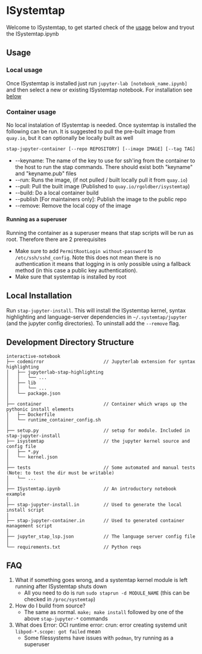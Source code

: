 # ISystemtap
Welcome to ISystemtap, to get started check of the [usage](#usage) below and tryout the ISystemtap.ipynb

## Usage
### Local usage
Once ISystemtap is installed just run `jupyter-lab [notebook_name.ipynb]` and then select a new or existing ISystemtap notebook. For installation see [below](#local-installation)

### Container usage
No local instalation of ISystemtap is needed. Once systemtap is installed the following can be run.
It is suggested to pull the pre-built image from `quay.io`, but it can optionally be locally built as well
```bash
stap-jupyter-container [--repo REPOSITORY] [--image IMAGE] [--tag TAG] [--keyname KEYNAME] --{run, pull, build, publish, remove}
```
* --keyname: The name of the key to use for ssh'ing from the container to the host to run the stap commands. There should exist both "keyname" and "keyname.pub" files
* --run: Runs the image, (if not pulled / built locally pull it from `quay.io`)
* --pull: Pull the built image (Published to `quay.io/rgoldber/isystemtap`)
* --build: Do a local container build
* --publish [For maintainers only]: Publish the image to the public repo
* --remove: Remove the local copy of the image

#### Running as a superuser
Running the container as a superuser means that stap scripts will be run as root. Therefore there are 2 prerequisites
* Make sure to add `PermitRootLogin without-password` to `/etc/ssh/sshd_config`. Note this does not mean there is no authentication it means that logging in is only possible using a fallback method (in this case a public key authentication).
* Make sure that systemtap is installed by root

## Local Installation
Run `stap-jupyter-install`. This will install the ISystemtap kernel, syntax highlighting and language-server dependencies in `~/.systemtap/jupyter` (and the jupyter config directories). To uninstall add the `--remove` flag.

## Development Directory Structure
```
interactive-notebook
├── codemirror                      // Jupyterlab extension for syntax highlighting
│   ├── jupyterlab-stap-highlighting
│   │   └── ...
│   ├── lib
│   │   └── ...
│   └── package.json
│
├── container                       // Container which wraps up the pythonic install elements
│   ├── Dockerfile
│   └── runtime_container_config.sh
│
├── setup.py                        // setup for module. Included in stap-jupyter-install
├── isystemtap                      // the jupyter kernel source and config file
│   ├── *.py
│   └── kernel.json
│
├── tests                           // Some automated and manual tests (Note: to test the dir must be writable)
│   └── ...
│
├── ISystemtap.ipynb                // An introductory notebook example                        
│
├── stap-jupyter-install.in         // Used to generate the local install script
│
├── stap-jupyter-container.in       // Used to generated container management script
│
├── jupyter_stap_lsp.json           // The language server config file
│
└── requirements.txt                // Python reqs
```

## FAQ
1. What if something goes wrong, and a systemtap kernel module is left running after ISystemtap shuts down
    * All you need to do is run `sudo staprun -d MODULE_NAME` (this can be checked in `/proc/systemtap`)
2. How do I build from source?
    * The same as normal. `make; make install` followed by one of the above `stap-jupyter-*` commands
3. What does  Error: OCI runtime error: crun: error creating systemd unit `libpod-*.scope: got failed` mean
    * Some filessystems have issues with `podman`, try running as a superuser